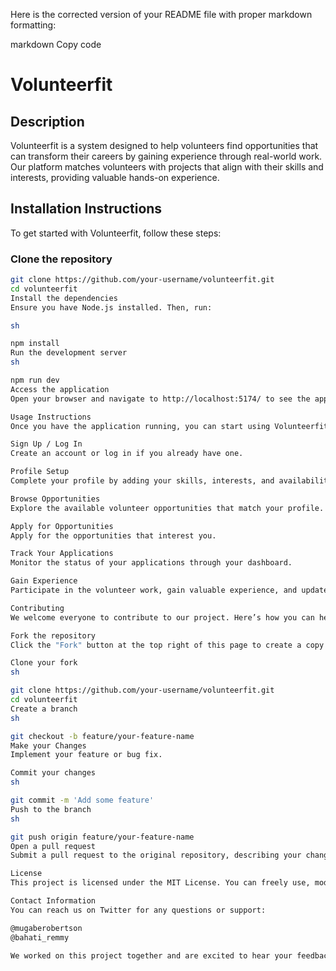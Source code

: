 Here is the corrected version of your README file with proper markdown formatting:

markdown
Copy code
# Volunteerfit

## Description
Volunteerfit is a system designed to help volunteers find opportunities that can transform their careers by gaining experience through real-world work. Our platform matches volunteers with projects that align with their skills and interests, providing valuable hands-on experience.

## Installation Instructions
To get started with Volunteerfit, follow these steps:

### Clone the repository
```sh
git clone https://github.com/your-username/volunteerfit.git
cd volunteerfit
Install the dependencies
Ensure you have Node.js installed. Then, run:

sh

npm install
Run the development server
sh

npm run dev
Access the application
Open your browser and navigate to http://localhost:5174/ to see the application in action.

Usage Instructions
Once you have the application running, you can start using Volunteerfit as follows:

Sign Up / Log In
Create an account or log in if you already have one.

Profile Setup
Complete your profile by adding your skills, interests, and availability.

Browse Opportunities
Explore the available volunteer opportunities that match your profile.

Apply for Opportunities
Apply for the opportunities that interest you.

Track Your Applications
Monitor the status of your applications through your dashboard.

Gain Experience
Participate in the volunteer work, gain valuable experience, and update your profile with new skills.

Contributing
We welcome everyone to contribute to our project. Here’s how you can help:

Fork the repository
Click the "Fork" button at the top right of this page to create a copy of the repository on your GitHub account.

Clone your fork
sh

git clone https://github.com/your-username/volunteerfit.git
cd volunteerfit
Create a branch
sh

git checkout -b feature/your-feature-name
Make your Changes
Implement your feature or bug fix.

Commit your changes
sh

git commit -m 'Add some feature'
Push to the branch
sh

git push origin feature/your-feature-name
Open a pull request
Submit a pull request to the original repository, describing your changes in detail.

License
This project is licensed under the MIT License. You can freely use, modify, and distribute this software. See the LICENSE file for more details.

Contact Information
You can reach us on Twitter for any questions or support:

@mugaberobertson
@bahati_remmy

We worked on this project together and are excited to hear your feedback and contributions!